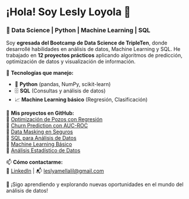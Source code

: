 # ¡Hola! Soy Lesly Loyola 👋  
### 🚀 Data Science | Python | Machine Learning | SQL  

Soy **egresada del Bootcamp de Data Science de TripleTen**, donde desarrollé habilidades en análisis de datos, Machine Learning y SQL. He trabajado en **12 proyectos prácticos** aplicando algoritmos de predicción, optimización de datos y visualización de información.  

📌 **Tecnologías que manejo:**  
- 🐍 **Python** (pandas, NumPy, scikit-learn)  
- 🗄️ **SQL** (Consultas y análisis de datos) 
- 📈 **Machine Learning básico** (Regresión, Clasificación)


📂 **Mis proyectos en GitHub:**  
🔹 [Optimización de Pozos con Regresión](https://github.com/lesloyola/OilyGiant_Pozos_Sprint11)  
🔹 [Churn Prediction con AUC-ROC](https://github.com/lesloyola/BetaBank_Churn_Sprint10)  
🔹 [Data Masking en Seguros](https://github.com/lesloyola/SureTomorrow_Proteccion_Datos_Sprint12)  
🔹 [SQL para Análisis de Datos](https://github.com/lesloyola/Impacto_Clima_Transporte_Sprint8)  
🔹 [Machine Learning Básico](https://github.com/lesloyola/Clasificacion_Planes_Megaline_Sprint9)  
🔹 [Análisis Estadístico de Datos](https://github.com/lesloyola/Analisis_Estadistico_Sprint5)  
 


📫 **Cómo contactarme:**  
🔗 [LinkedIn](https://www.linkedin.com/in/lesly-amellali-loyola-hernandez-b5246526a/) | 📬 leslyamellalil@gmail.com  

🚀 ¡Sigo aprendiendo y explorando nuevas oportunidades en el mundo del análisis de datos!  

